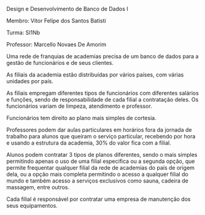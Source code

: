 Design e Desenvolvimento de Banco de Dados I

Membro: Vitor Felipe dos Santos Batisti

Turma: SI1Nb

Professor: Marcello Novaes De Amorim

Uma rede de franquias de academias precisa de um banco de dados para a gestão de funcionários e de seus clientes.

As filiais da academia estão distribuídas por vários países, com várias unidades por país.

As filiais empregam diferentes tipos de funcionários com diferentes salários e funções, sendo de responsabilidade de cada filial a contratação deles. Os funcionários variam de limpeza, atendimento e professor.

Funcionários tem direito ao plano mais simples de cortesia.

Professores podem dar aulas particulares em horários fora da jornada de trabalho para alunos que queiram o serviço particular, recebendo por hora e usando a estrutura da academia, 30% do valor fica com a filial.

Alunos podem contratar 3 tipos de planos diferentes, sendo o mais simples permitindo apenas o uso de uma filial especifica ou a segunda opção, que permite frequentar qualquer filial da rede de academias do país de origem dela, ou a opção mais completa permitindo o acesso a qualquer filial do mundo e também acesso a serviços exclusivos como sauna, cadeira de massagem, entre outros.

Cada filial é responsável por contratar uma empresa de manutenção dos seus equipamentos.
